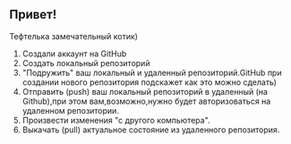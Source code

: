 ## Привет!

Тефтелька замечательный котик)

1. Создали аккаунт на GitHub
2. Создать локальный репозиторий
3. "Подружить" ваш локальный и удаленный репозиторий.GitHub при создании нового репозитория подскажет как это можно сделать)
4. Отправить (push) ваш локальный репозиторий в удаленный (на Github),при этом вам,возможно,нужно будет авторизоваться на удаленном репозитории.
5. Произвести изменения "с другого компьютера".
6. Выкачать (pull) актуальное состояние из удаленного репозитория.
